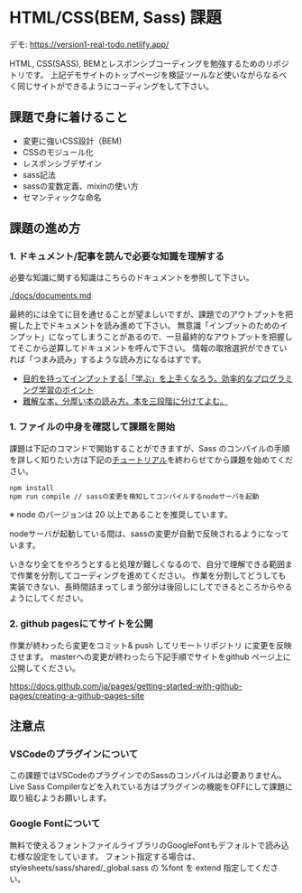 
# HTML/CSS(BEM, Sass) 課題

デモ: https://version1-real-todo.netlify.app/

HTML, CSS(SASS), BEMとレスポンシブコーディングを勉強するためのリポジトリです。 
上記デモサイトのトップページを検証ツールなど使いながらなるべく同じサイトができるようにコーディングをして下さい。

## 課題で身に着けること

- 変更に強いCSS設計（BEM)
- CSSのモジュール化
- レスポンシブデザイン
- sass記法
- sassの変数定義、mixinの使い方
- セマンティックな命名

## 課題の進め方

### 1. ドキュメント/記事を読んで必要な知識を理解する

必要な知識に関する知識はこちらのドキュメントを参照して下さい。

[./docs/documents.md](./docs/documents.md)

最終的には全てに目を通せることが望ましいですが、課題でのアウトプットを把握した上でドキュメントを読み進めて下さい。
無意識「インプットのためのインプット」になってしまうことがあるので、一旦最終的なアウトプットを把握してそこから逆算してドキュメントを呼んで下さい。
情報の取捨選択ができていれば「つまみ読み」するような読み方になるはずです。

- [目的を持ってインプットする|「学ぶ」を上手くなろう。効率的なプログラミング学習のポイント](https://youtu.be/wILAOC6rKiM?si=iILGfG5-Q2VONx9q&t=657)
- [難解な本、分厚い本の読み方。本を三段階に分けてよむ。](https://blog.ver-1-0.net/2019/03/28/three-phase-reading/)


### 1. ファイルの中身を確認して課題を開始

課題は下記のコマンドで開始することができますが、Sass のコンパイルの手順を詳しく知りたい方は下記の[チュートリアル](docs/tutorial.md)を終わらせてから課題を始めてください。

```bash
npm install
npm run compile // sassの変更を検知してコンパイルするnodeサーバを起動
```

※ node のバージョンは 20 以上であることを推奨しています。

nodeサーバが起動している間は、sassの変更が自動で反映されるようになっています。

いきなり全てをやろうとすると処理が難しくなるので、自分で理解できる範囲まで作業を分割してコーディングを進めてください。
作業を分割してどうしても実装できない、長時間詰まってしまう部分は後回しにしてできるところからやるようにしてください。

### 2. github pagesにてサイトを公開

作業が終わったら変更をコミット& push してリモートリポジトリ に変更を反映させます。
masterへの変更が終わったら下記手順でサイトをgithub ページ上に公開してください。

https://docs.github.com/ja/pages/getting-started-with-github-pages/creating-a-github-pages-site

## 注意点

### VSCodeのプラグインについて

この課題ではVSCodeのプラグインでのSassのコンパイルは必要ありません。
Live Sass Compilerなどを入れている方はプラグインの機能をOFFにして課題に取り組むようお願いします。

### Google Fontについて

無料で使えるフォントファイルライブラリのGoogleFontもデフォルトで読み込む様な設定をしています。
フォント指定する場合は、 stylesheets/sass/shared/_global.sass の %font を extend 指定してください。


